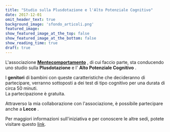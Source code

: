 ```yaml
---
title: "Studio sulla Plusdotazione e l'Alto Potenziale Cognitivo"
date: 2017-12-01
omit_header_text: true
background_image: 'sfondo_articoli.png'
featured_image: 
show_featured_image_at_the_top: false
show_featured_image_at_the_bottom: false
show_reading_time: true
draft: true
---
```


L'associazione **[Mentecomportamento](http://www.mentecomportamento.it/)** , di cui faccio parte, sta conducendo uno studio sulla **Plusdotazione** e l' **Alto Potenziale Cognitivo** .   
  
I **genitori** di bambini con queste caratteristiche che decideranno di
partecipare, verranno sottoposti a dei test di tipo cognitivo per una durata
di circa 50 minuti.  
La partecipazione è gratuita.  
  
Attraverso la mia collaborazione con l'associazione, è possibile partecipare
anche a **Lecce** .  
  
Per maggiori informazioni sull'iniziativa e per conoscere le altre sedi, potete visitare questo [link](http://www.mentecomportamento.it/partecipa-ad-uno-studio-sulla-plusdotazione-e-lalto-potenziale-cognitivo-padova-pescara/).  

